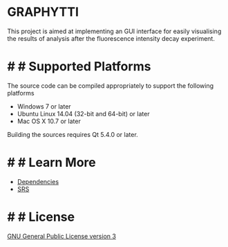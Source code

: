 # GRAPHYTTI
This project is aimed at implementing an GUI interface for easily visualising
the results of analysis after the fluorescence intensity decay experiment.

# # # Supported Platforms

The source code can be compiled appropriately to support the following platforms

* Windows 7 or later 
* Ubuntu Linux 14.04 (32-bit and 64-bit) or later 
* Mac OS X 10.7 or later

Building the sources requires Qt 5.4.0 or later.

# # # Learn More
* [Dependencies](https://gitlab.com/anishvmonsy/team17cs243/blob/master/DEPENDENCIES.md)
* [SRS](https://gitlab.com/anishvmonsy/team17cs243/blob/master/srs.pdf)


# # # License
[GNU General Public License version 3](https://gitlab.com/anishvmonsy/team17cs243/blob/master/license.txt) 
